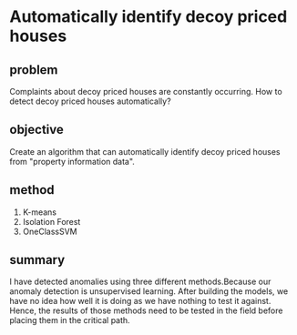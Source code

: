 # Automatically identify decoy priced houses

## problem
Complaints about decoy priced houses are constantly occurring. How to detect decoy priced houses automatically?

## objective
Create an algorithm that can automatically identify decoy priced houses from "property information data".

## method
1. K-means
2. Isolation Forest
3. OneClassSVM

## summary
I have detected anomalies using three different methods.Because our anomaly detection is unsupervised learning. After building the models, we have no idea how well it is doing as we have nothing to test it against. Hence, the results of those methods need to be tested in the field before placing them in the critical path.
